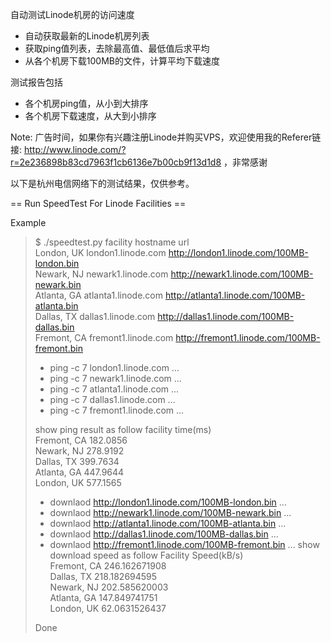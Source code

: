 自动测试Linode机房的访问速度

* 自动获取最新的Linode机房列表
* 获取ping值列表，去除最高值、最低值后求平均
* 从各个机房下载100MB的文件，计算平均下载速度

测试报告包括

* 各个机房ping值，从小到大排序
* 各个机房下载速度，从大到小排序

Note: 广告时间，如果你有兴趣注册Linode并购买VPS，欢迎使用我的Referer链接: http://www.linode.com/?r=2e236898b83cd7963f1cb6136e7b00cb9f13d1d8 ，非常感谢

以下是杭州电信网络下的测试结果，仅供参考。

== Run SpeedTest For Linode Facilities ==

Example

> $ ./speedtest.py 
> facility     hostname             url                                           
> London, UK   london1.linode.com   http://london1.linode.com/100MB-london.bin    
> Newark, NJ   newark1.linode.com   http://newark1.linode.com/100MB-newark.bin    
> Atlanta, GA  atlanta1.linode.com  http://atlanta1.linode.com/100MB-atlanta.bin  
> Dallas, TX   dallas1.linode.com   http://dallas1.linode.com/100MB-dallas.bin    
> Fremont, CA  fremont1.linode.com  http://fremont1.linode.com/100MB-fremont.bin  
> 
> - ping -c 7 london1.linode.com ...
> - ping -c 7 newark1.linode.com ...
> - ping -c 7 atlanta1.linode.com ...
> - ping -c 7 dallas1.linode.com ...
> - ping -c 7 fremont1.linode.com ...
> 
> show ping result as follow
> facility     time(ms)  
> Fremont, CA  182.0856  
> Newark, NJ   278.9192  
> Dallas, TX   399.7634  
> Atlanta, GA  447.9644  
> London, UK   577.1565  
> 
> - downlaod http://london1.linode.com/100MB-london.bin ...
> - downlaod http://newark1.linode.com/100MB-newark.bin ...
> - downlaod http://atlanta1.linode.com/100MB-atlanta.bin ...
> - downlaod http://dallas1.linode.com/100MB-dallas.bin ...
> - downlaod http://fremont1.linode.com/100MB-fremont.bin ...
> show download speed as follow
> Facility     Speed(kB/s)    
> Fremont, CA  246.162671908  
> Dallas, TX   218.182694595  
> Newark, NJ   202.585620003  
> Atlanta, GA  147.849741751  
> London, UK   62.0631526437  
> 
> Done
